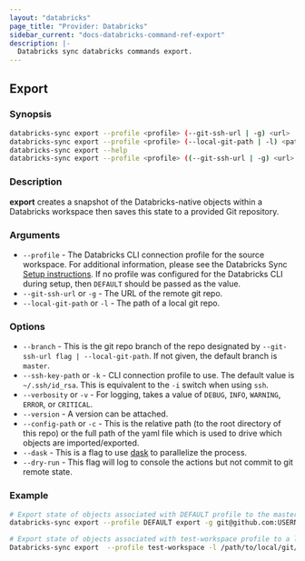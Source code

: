 ```yaml
---
layout: "databricks"
page_title: "Provider: Databricks"
sidebar_current: "docs-databricks-command-ref-export"
description: |-
  Databricks sync databricks commands export.
---
```


## Export

### Synopsis

```bash
databricks-sync export --profile <profile> (--git-ssh-url | -g) <url>
databricks-sync export --profile <profile> (--local-git-path | -l) <path>
databricks-sync export --help
databricks-sync export --profile <profile> ((--git-ssh-url | -g) <url> | (--local-git-path | -l) <path>) [--branch <branch name> default: master] [(--ssh-key-path | -k) <path> default: ~/.ssh/id_rsa] [(--verbosity | -v) <level>] [--version <version>] [(--config-path | -c) <path>] [--dask] [--dry-run] [--tag <aws-tags | azure-tags>]
```

### Description

**export** creates a snapshot of the Databricks-native objects within a Databricks workspace then saves this state to a provided Git repository.

### Arguments

* `--profile` - The Databricks CLI connection profile for the  source workspace. For additional information, please see the Databricks Sync [Setup instructions](https://github.com/databrickslabs/databricks-sync/blob/master/docs/setup.md). If no profile was configured for the Databricks CLI during setup, then `DEFAULT` should be passed as the value.
* `--git-ssh-url` or `-g` - The URL of the remote git repo.
* `--local-git-path` or `-l` - The path of a local git repo.

### Options

* `--branch` - This is the git repo branch of the repo designated by `--git-ssh-url flag | --local-git-path`. If not given, the default branch is `master`.
* `--ssh-key-path` or `-k` - CLI connection profile to use. The default value is `~/.ssh/id_rsa`. This is equivalent to the `-i` switch when using `ssh`.
* `--verbosity` or `-v` - For logging, takes a value of `DEBUG`, `INFO`, `WARNING`, `ERROR`, or `CRITICAL`.
* `--version` - A version can be attached.
* `--config-path` or `-c` - This is the relative path (to the root directory of this repo) or the full path of the yaml file which is used to drive which objects are imported/exported.
* `--dask` - This is a flag to use [dask](https://docs.dask.org/en/latest/) to parallelize the process.
* `--dry-run` - This flag will log to console the actions but not commit to git remote state.

### Example

```bash
# Export state of objects associated with DEFAULT profile to the master branch of a remote GitHub repository
databricks-sync export --profile DEFAULT export -g git@github.com:USERNAME/REPOSITORY.git

# Export state of objects associated with test-workspace profile to a local repository on feature-213 branch
Databricks-sync export  --profile test-workspace -l /path/to/local/git/repo --branch feature-213

```

